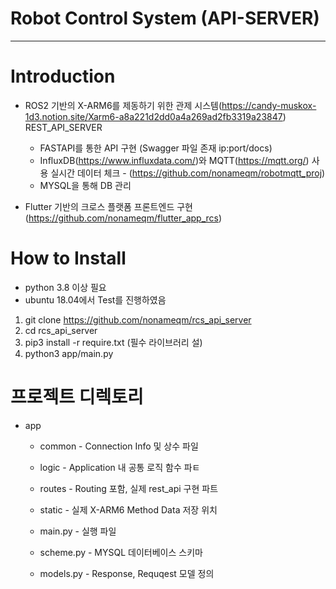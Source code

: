 # Robot Control System (API-SERVER)
------------
# Introduction
- ROS2 기반의 X-ARM6를 제동하기 위한 관제 시스템(https://candy-muskox-1d3.notion.site/Xarm6-a8a221d2dd0a4a269ad2fb3319a23847) REST_API_SERVER
  - FASTAPI를 통한 API 구현 (Swagger 파일 존재 ip:port/docs)
  - InfluxDB(https://www.influxdata.com/)와 MQTT(https://mqtt.org/) 사용 실시간 데이터 체크 - (https://github.com/nonameqm/robotmqtt_proj)
  - MYSQL을 통해 DB 관리

- Flutter 기반의 크로스 플랫폼 프론트엔드 구현 (https://github.com/nonameqm/flutter_app_rcs)




# How to Install
- python 3.8 이상 필요
- ubuntu 18.04에서 Test를 진행하였음


1. git clone https://github.com/nonameqm/rcs_api_server
2. cd rcs_api_server
3. pip3 install -r require.txt (필수 라이브러리 설)
4. python3 app/main.py



# 프로젝트 디렉토리
- app
  - common - Connection Info 및 상수 파일

  - logic - Application 내 공통 로직 함수 파ㅌ

  - routes - Routing 포함, 실제 rest_api 구현 파트

  - static - 실제 X-ARM6 Method Data 저장 위치

  - main.py - 실행 파일

  - scheme.py - MYSQL 데이터베이스 스키마

  - models.py - Response, Requqest 모델 정의 
